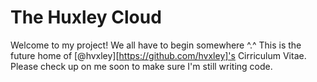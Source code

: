 # The Huxley Cloud

Welcome to my project! We all have to begin somewhere ^.^
This is the future home of [@hvxley][https://github.com/hvxley]'s Cirriculum Vitae. Please check up on me soon to make sure I'm still writing code.
